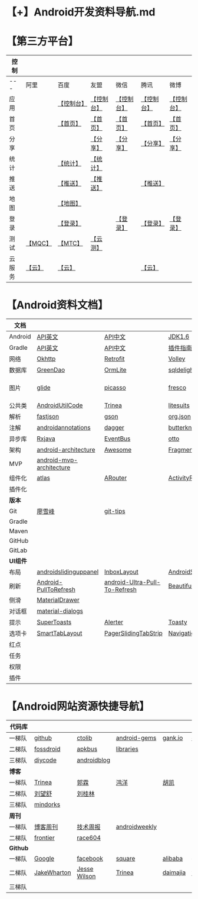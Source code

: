# 【+】Android开发资料导航.md
# 【第三方平台】

控制|||||||
-|-|-|-|-|-|-|
---|阿里|百度|友盟|微信|腾讯|微博
应用||[【控制台】][1]|[【控制台】](http://mobile.umeng.com/apps?spm=0.0.0.0.vZq1Oj)|[【控制台】](https://open.weixin.qq.com/cgi-bin/applist?t=manage/list&lang=zh_CN&token=1c661f7edf3f5090ea3108d3234dab3fe520dca7)|[【控制台】](http://op.open.qq.com/manage_centerv2/android?owner=784602719&uin=784602719)|[【控制台】](http://open.weibo.com/apps)|
首页||[【首页】](http://app.baidu.com/?frompos=500002)|[【首页】](http://www.umeng.com/)|[【首页】](https://open.weixin.qq.com/)|[【首页】](http://open.qq.com/)|[【首页】](http://open.weibo.com/)
分享|||[【分享】](http://dev.umeng.com/social/android/quick-integration)|[【分享】](https://open.weixin.qq.com/cgi-bin/showdocument?action=dir_list&t=resource/res_list&verify=1&id=open1419317340&token=&lang=zh_CN)|[【分享】](http://wiki.open.qq.com/wiki/QQ%E7%94%A8%E6%88%B7%E8%83%BD%E5%8A%9B#2._QQ.E5.88.86.E4.BA.AB)|[【分享】](http://open.weibo.com/wiki/%E7%A7%BB%E5%8A%A8%E5%BA%94%E7%94%A8SSO%E6%8E%88%E6%9D%83)
统计||[【统计】](http://app.baidu.com/chart/)|[【统计】](http://dev.umeng.com/analytics/android-doc/integration)
推送||[【推送】](http://push.baidu.com/console/app)|[【推送】](http://dev.umeng.com/push/android/integration)||[【推送】](http://xg.qq.com/xg/apps/ctr_app)
地图||[【地图】](http://lbsyun.baidu.com/apiconsole/key)|
登录||[【登录】](http://app.baidu.com/value/sdkservice)||[【登录】](https://open.weixin.qq.com/cgi-bin/showdocument?action=dir_list&t=resource/res_list&verify=1&id=open1419317851&token=&lang=zh_CN)|[【登录】](http://wiki.open.qq.com/wiki/QQ%E7%94%A8%E6%88%B7%E8%83%BD%E5%8A%9B)|[【登录】](http://open.weibo.com/wiki/%E6%8E%88%E6%9D%83%E6%9C%BA%E5%88%B6)
测试|[【MQC】][2]|[【MTC】][3]|[【云测】][4]
云服务|[【云】][5]|[【云】][6]|||[【云】][7]


# 【Android资料文档】

文档||||||more|
-|-|-|-|-|-|-|
Android|[API英文][8]|[API中文][9]|[JDK1.6][10]
Gradle|[API英文][11]|[API中文][12]|[插件指南][13]
网络|[Okhttp][14]|[Retrofit][15]|[Volley][16]|[Nohttp][17]|[android-async-http][18]|[more][19]
数据库|[GreenDao][20]|[OrmLite][21]|[sqldelight][22]|[Sugar][23]|[ActiveAndroid][24]|[more][25]
图片|[glide][26]|[picasso][27]|[fresco][28]|[Android-Universal-Image-Loader][29]
公共类|[AndroidUtilCode][30]|[Trinea][31]|[litesuits][32]|[android-utils][33]|[h4de5ing][34]|[more][35]
解析|[fastjson][36]|[gson][37]|[org.json][38]
注解|[androidannotations][39]|[dagger][40]|[butterknife][41]
异步库|[Rxjava][42]|[EventBus][43]|[otto][44]
架构|[android-architecture][45]|[Awesome][46]|[Fragmentation][47]|[T-MVP][48]|[androidmvp][49]|[more][50]
MVP|[android-mvp-architecture][51]||||||
组件化|[atlas][52]|[ARouter][53]|[ActivityRouter][54]
插件化|
**版本**|
Git|[廖雪峰][55]|[git-tips][56] |
Gradle|
Maven|
GitHub|
GitLab|
**UI组件**|
布局|[androidslidinguppanel][57]|[InboxLayout][58]|[AndroidSwipeLayout][59]|
刷新|[Android-PullToRefresh][60]|[android-Ultra-Pull-To-Refresh][61]|[BeautifulRefreshLayout][62]|
侧滑|[MaterialDrawer][63]||
对话框|[material-dialogs][64]|
提示|[SuperToasts][65]|[Alerter][66]|[Toasty][67]|
选项卡|[SmartTabLayout][68]|[PagerSlidingTabStrip][69]|[NavigationTabBar][70]|[FlycoTabLayout][71]|[PagerBottomTabStrip][72]|more|
红点|
任务|
权限|
插件|


# 【Android网站资源快捷导航】

代码库||||||more|
-|-|-|-|-|-|-|
一梯队|[github][73]|[ctolib][74]|[android-gems][75] |[gank.io][76] |[codekk][77] 
二梯队|[fossdroid][78]|[apkbus][79]|[libraries][80]
三梯队|[diycode][81]|[androidblog][82] 
**博客**|
一梯队|[Trinea][83]|[郭霖][84]|[鸿洋][85]|[胡凯][86]|||[more][87]
二梯队|[刘望舒][88]|[刘桂林][89]|
三梯队|[mindorks][90] 
**周刊**|
一梯队|[博客周刊][91] |[技术周报][92]|[androidweekly][93]
二梯队|[frontier][94]|[race604][95]
**Github**|
一梯队|[Google][96]|[facebook][97]|[square][98]|[alibaba][99]|[googlesamples][100]
二梯队|[JakeWharton][101]|[Jesse Wilson][102]|[Trinea][103]|[daimajia][104]|[胡凯][105]|[more][106]
三梯队|


  [1]: http://app.baidu.com/apps/?formpos=700101
  [2]: http://mqc.aliyun.com/?spm=0.0.0.0.xVlGQN
  [3]: http://mtc.baidu.com/startTest/comp
  [4]: http://www.testin.cn/
  [5]: https://free.aliyun.com/?spm=5176.8142029.20160203.2.8oQamp
  [6]: https://cloud.baidu.com/solution/app.html
  [7]: https://www.qcloud.com/product/hd
  [8]: https://developer.android.com/index.html
  [9]: http://android.xsoftlab.net/guide/topics/manifest/uses-sdk-element.html
  [10]: http://tool.oschina.net/apidocs/apidoc?api=jdk-zh
  [11]: https://docs.gradle.org/current/userguide/userguide.html
  [12]: https://dongchuan.gitbooks.io/gradle-user-guide-/content/
  [13]: http://rinvay.github.io/android/2015/03/26/Gradle-Plugin-User-Guide%28Translation%29/#102
  [14]: http://square.github.io/okhttp/3.x/okhttp/
  [15]: https://github.com/square/retrofit
  [16]: https://github.com/mcxiaoke/android-volley
  [17]: https://github.com/yanzhenjie/NoHttp
  [18]: https://github.com/loopj/android-async-http
  [19]: https://androidnotes.gitbooks.io/android/content/wang_luo_kuang_jia.html
  [20]: https://github.com/greenrobot/greenDAO
  [21]: http://ormlite.com/
  [22]: https://github.com/square/sqldelight
  [23]: http://satyan.github.io/sugar/getting-started.html
  [24]: https://github.com/pardom/ActiveAndroid
  [25]: https://androidnotes.gitbooks.io/android/content/shu_ju_ku_kuang_jia.html
  [26]: https://github.com/bumptech/glide
  [27]: https://github.com/square/picasso
  [28]: https://github.com/facebook/fresco
  [29]: https://github.com/nostra13/Android-Universal-Image-Loader
  [30]: https://github.com/Blankj/AndroidUtilCode
  [31]: https://github.com/Trinea/android-common
  [32]: https://github.com/litesuits/android-common
  [33]: https://github.com/jingle1267/android-utils
  [34]: https://github.com/h4de5ing/AndroidCommon
  [35]: https://androidnotes.gitbooks.io/android/content/%E5%85%B6%E5%AE%83%E6%A1%86%E6%9E%B6.html
  [36]: https://github.com/alibaba/fastjson
  [37]: http://www.liaoxuefeng.com/wiki/0013739516305929606dd18361248578c67b8067c8c017b000/
  [38]: https://github.com/stleary/JSON-java
  [39]: http://androidannotations.org/
  [40]: https://github.com/square/dagger
  [41]: https://github.com/JakeWharton/butterknife
  [42]: https://github.com/ReactiveX/RxJava
  [43]: https://github.com/greenrobot/EventBus
  [44]: https://github.com/square/otto
  [45]: https://github.com/googlesamples/android-architecture
  [46]: https://github.com/Juude/Awesome-Android-Architecture
  [47]: https://github.com/YoKeyword/Fragmentation
  [48]: https://github.com/north2016/T-MVP
  [49]: https://github.com/antoniolg/androidmvp/
  [50]: https://github.com/stleary/JSON-java
  [51]: https://github.com/MindorksOpenSource/android-mvp-architecture
  [52]: https://github.com/alibaba/atlas
  [53]: https://github.com/alibaba/ARouter
  [54]: https://github.com/mzule/ActivityRouter
  [55]: https://github.com/alibaba/atlas
  [56]: https://github.com/521xueweihan/git-tips
  [57]: https://www.oschina.net/p/androidslidinguppanel
  [58]: https://github.com/zhaozhentao/InboxLayout
  [59]: https://github.com/daimajia/AndroidSwipeLayout
  [60]: https://github.com/chrisbanes/Android-PullToRefresh
  [61]: https://github.com/liaohuqiu/android-Ultra-Pull-To-Refresh
  [62]: https://github.com/android-cjj/BeautifulRefreshLayout
  [63]: https://github.com/mikepenz/MaterialDrawer
  [64]: https://github.com/afollestad/material-dialogs
  [65]: https://github.com/JohnPersano/SuperToasts
  [66]: https://github.com/Tapadoo/Alerter
  [67]: https://github.com/GrenderG/Toasty
  [68]: https://github.com/ogaclejapan/SmartTabLayout
  [69]: https://github.com/astuetz/PagerSlidingTabStrip
  [70]: https://github.com/Devlight/NavigationTabBar
  [71]: https://github.com/H07000223/FlycoTabLayout
  [72]: https://github.com/tyzlmjj/PagerBottomTabStrip
  [73]: https://github.com/
  [74]: http://www.ctolib.com/categories/android-layout.html
  [75]: http://www.android-gems.com/category
  [76]: http://gank.io/history
  [77]: http://p.codekk.com/
  [78]: https://fossdroid.com/c/internet/whats_new.html
  [79]: http://www.apkbus.com/code.php
  [80]: http://alamkanak.github.io/android-libraries-and-resources/
  [81]: https://www.diycode.cc/projects
  [82]: http://www.androidblog.cn/index.php/Source/index/p/1
  [83]: http://www.trinea.cn/
  [84]: http://blog.csdn.net/sinyu890807/
  [85]: http://blog.csdn.net/lmj623565791
  [86]: http://hukai.me/
  [87]: https://github.com/Arisono/android-bookmark-shares/tree/master/%E5%A4%A7%E7%A5%9E
  [88]: http://blog.csdn.net/itachi85
  [89]: http://blog.csdn.net/qq_26787115/article/list/1
  [90]: https://blog.mindorks.com/@amitshekhar
  [91]: http://www.androidblog.cn/
  [92]: http://www.androidweekly.cn/
  [93]: http://androidweekly.netoidweekly.cn/
  [94]: http://mobilefrontier.github.ioly.netoidweekly.cn/
  [95]: https://race604.com/tag/android-weekly/
  [96]: https://github.com/google
  [97]: https://www.diycode.cc/developers/facebook
  [98]: https://www.diycode.cc/developers/square
  [99]: https://github.com/alibaba
  [100]: https://github.com/googlesamples
  [101]: https://github.com/JakeWharton
  [102]: https://github.com/swankjesse
  [103]: https://github.com/Trinea/
  [104]: https://github.com/daimajia
  [105]: http://hukai.me/
  [106]: https://github.com/Arisono/android-bookmark-shares/tree/master/%E5%A4%A7%E7%A5%9E
